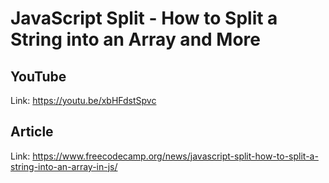 # JavaScript Split - How to Split a String into an Array and More

## YouTube

Link: https://youtu.be/xbHFdstSpvc

## Article

Link: https://www.freecodecamp.org/news/javascript-split-how-to-split-a-string-into-an-array-in-js/

